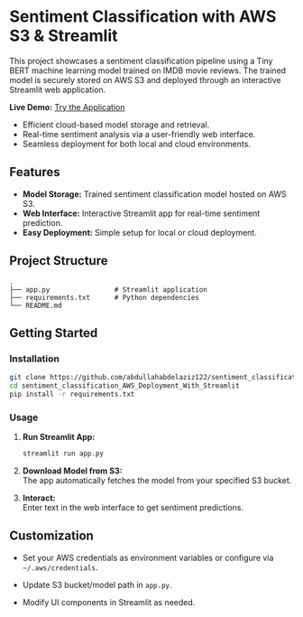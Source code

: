 # Sentiment Classification with AWS S3 & Streamlit

This project showcases a sentiment classification pipeline using a Tiny BERT machine learning model trained on IMDB movie reviews. The trained model is securely stored on AWS S3 and deployed through an interactive Streamlit web application.

**Live Demo:** [Try the Application](https://sentiment-classification-tiny-bert.streamlit.app/)

- Efficient cloud-based model storage and retrieval.
- Real-time sentiment analysis via a user-friendly web interface.
- Seamless deployment for both local and cloud environments.

## Features

- **Model Storage:** Trained sentiment classification model hosted on AWS S3.
- **Web Interface:** Interactive Streamlit app for real-time sentiment prediction.
- **Easy Deployment:** Simple setup for local or cloud deployment.

## Project Structure

```
.
├── app.py                # Streamlit application
├── requirements.txt      # Python dependencies
└── README.md
```

## Getting Started


### Installation

```bash
git clone https://github.com/abdullahabdelaziz122/sentiment_classification_AWS_Deployment_With_Streamlit.git
cd sentiment_classification_AWS_Deployment_With_Streamlit
pip install -r requirements.txt
```


### Usage

1. **Run Streamlit App:**
    ```bash
    streamlit run app.py
    ```

2. **Download Model from S3:**  
    The app automatically fetches the model from your specified S3 bucket.


3. **Interact:**  
    Enter text in the web interface to get sentiment predictions.


## Customization

- Set your AWS credentials as environment variables or configure via `~/.aws/credentials`.

- Update S3 bucket/model path in `app.py`.

- Modify UI components in Streamlit as needed.